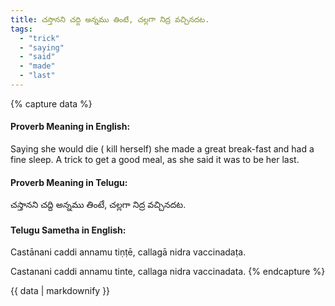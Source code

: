```yaml
---
title: చస్తానని చద్ది అన్నము తింటే, చల్లగా నిద్ర వచ్చినదట.
tags:
  - "trick"
  - "saying"
  - "said"
  - "made"
  - "last"
---
```


{% capture data %}
#### Proverb Meaning in English:
Saying she would die ( kill herself) she made a great break-fast and had a fine sleep.
A trick to get a good meal, as she said it was to be her last.

#### Proverb Meaning in Telugu:
చస్తానని చద్ది అన్నము తింటే, చల్లగా నిద్ర వచ్చినదట.

#### Telugu Sametha in English:
Castānani caddi annamu tiṇṭē, callagā nidra vaccinadaṭa.

Castanani caddi annamu tinte, callaga nidra vaccinadata.
{% endcapture %}

{{ data | markdownify }}


